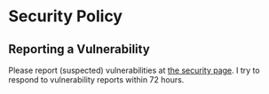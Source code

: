 # Security Policy

## Reporting a Vulnerability

Please report (suspected) vulnerabilities at [the security page](https://github.com/thejcpalma/palworld-dedicated-server-docker/security).
I try to respond to vulnerability reports within 72 hours.
